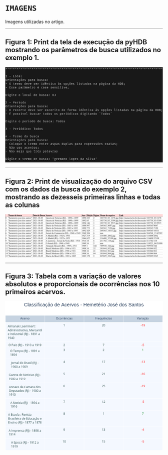 # `IMAGENS`

Imagens utilizadas no artigo.

---

## Figura 1: Print da tela de execução da pyHDB mostrando os parâmetros de busca utilizados no exemplo 1.

![Figura 1](../IMAGENS/FIGURA1_BUSCA.png)

---

## Figura 2: Print de visualização do arquivo CSV com os dados da busca do exemplo 2, mostrando as dezesseis primeiras linhas e todas as colunas

![Figura 2](../IMAGENS/FIGURA2_CSV.png)

---

## Figura 3: Tabela com a variação de valores absolutos e proporcionais de ocorrências nos 10 primeiros acervos. 

![Figura 3](../IMAGENS/TABELA1_Hemetério%20José%20dos%20Santos_table.png)
